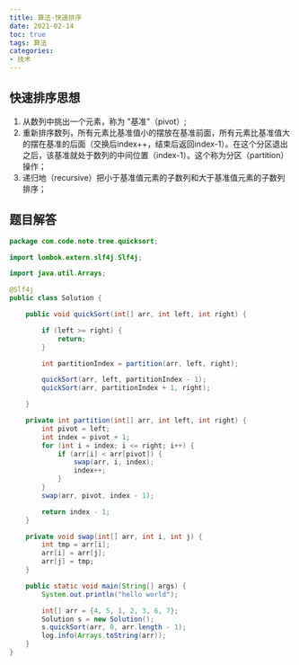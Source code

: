 ```yaml
---
title: 算法-快速排序
date: 2021-02-14
toc: true
tags: 算法
categories: 
- 技术
---
```


## 快速排序思想

1. 从数列中挑出一个元素，称为 "基准"（pivot）;
2. 重新排序数列，所有元素比基准值小的摆放在基准前面，所有元素比基准值大的摆在基准的后面（交换后index++，结束后返回index-1）。在这个分区退出之后，该基准就处于数列的中间位置（index-1）。这个称为分区（partition）操作；
3. 递归地（recursive）把小于基准值元素的子数列和大于基准值元素的子数列排序；

## 题目解答

```java
package com.code.note.tree.quicksort;

import lombok.extern.slf4j.Slf4j;

import java.util.Arrays;

@Slf4j
public class Solution {

    public void quickSort(int[] arr, int left, int right) {

        if (left >= right) {
            return;
        }

        int partitionIndex = partition(arr, left, right);

        quickSort(arr, left, partitionIndex - 1);
        quickSort(arr, partitionIndex + 1, right);

    }

    private int partition(int[] arr, int left, int right) {
        int pivot = left;
        int index = pivot + 1;
        for (int i = index; i <= right; i++) {
            if (arr[i] < arr[pivot]) {
                swap(arr, i, index);
                index++;
            }
        }
        swap(arr, pivot, index - 1);

        return index - 1;
    }

    private void swap(int[] arr, int i, int j) {
        int tmp = arr[i];
        arr[i] = arr[j];
        arr[j] = tmp;
    }

    public static void main(String[] args) {
        System.out.println("hello world");

        int[] arr = {4, 5, 1, 2, 3, 6, 7};
        Solution s = new Solution();
        s.quickSort(arr, 0, arr.length - 1);
        log.info(Arrays.toString(arr));
    }
}
```
